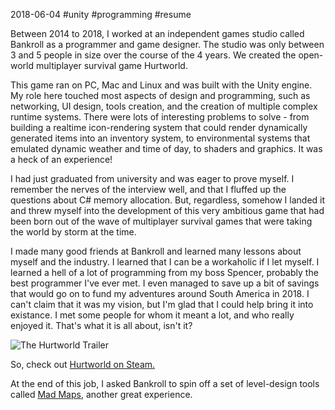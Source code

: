 2018-06-04 #unity #programming #resume

Between 2014 to 2018, I worked at an independent games studio called Bankroll as a programmer and game designer. The studio was only between 3 and 5 people in size over the course of the 4 years. We created the open-world multiplayer survival game Hurtworld.

This game ran on PC, Mac and Linux and was built with the Unity engine. My role here touched most aspects of design and programming, such as networking, UI design, tools creation, and the creation of multiple complex runtime systems. There were lots of interesting problems to solve - from building a realtime icon-rendering system that could render dynamically generated items into an inventory system, to environmental systems that emulated dynamic weather and time of day, to shaders and graphics. It was a heck of an experience!

I had just graduated from university and was eager to prove myself. I remember the nerves of the interview well, and that I fluffed up the questions about C# memory allocation. But, regardless, somehow I landed it and threw myself into the development of this very ambitious game that had been born out of the wave of multiplayer survival games that were taking the world by storm at the time.

I made many good friends at Bankroll and learned many lessons about myself and the industry. I learned that I can be a workaholic if I let myself. I learned a hell of a lot of programming from my boss Spencer, probably the best programmer I've ever met. I even managed to save up a bit of savings that would go on to fund my adventures around South America in 2018. I can't claim that it was my vision, but I'm glad that I could help bring it into existance. I met some people for whom it meant a lot, and who really enjoyed it. That's what it is all about, isn't it?

![The Hurtworld Trailer](https://www.youtube.com/watch?v=6BIXfz1vsb0)

So, check out [Hurtworld on Steam.](https://store.steampowered.com/app/393420/Hurtworld/)

At the end of this job, I asked Bankroll to spin off a set of level-design tools called [Mad Maps](madmaps-anon-destructiveterrainpipelineforunity), another great experience.